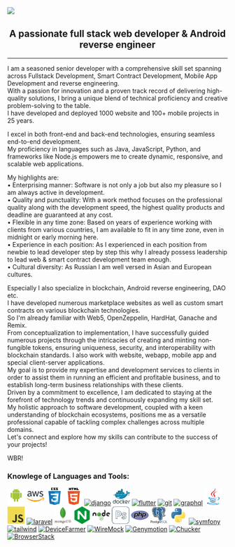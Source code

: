 <img src="https://raw.githubusercontent.com/halfrost/halfrost/master/icons/header_.png"/>

<h2 align="center">A passionate full stack web developer & Android reverse engineer</h2>
<hr>

<p>I am a seasoned senior developer with a comprehensive skill set spanning across Fullstack Development, Smart Contract Development, Mobile App Development and reverse engineering.<br>
With a passion for innovation and a proven track record of delivering high-quality solutions, I bring a unique blend of technical proficiency and creative problem-solving to the table.<br>
I have developed and deployed 1000 website and 100+ mobile projects in 25 years.</p>
<p>I excel in both front-end and back-end technologies, ensuring seamless end-to-end development.<br>
My proficiency in languages such as Java, JavaScript, Python, and frameworks like Node.js empowers me to create dynamic, responsive, and scalable web applications.</p>
<p>My highlights are:<br>
• Enterprising manner: Software is not only a job but also my pleasure so I am always active in development.<br>
• Quality and punctuality: With a work method focuses on the professional quality along with the development speed, the highest quality products and deadline are guaranteed at any cost.<br>
• Flexible in any time zone: Based on years of experience working with clients from various countries, I am available to fit in any time zone, even in midnight or early morning here.<br>
• Experience in each position: As I experienced in each position from newbie to lead developer step by step this why I already possess leadership to lead web & smart contract development team enough.<br>
• Cultural diversity: As Russian I am well versed in Asian and European cultures.</p>
<p>Especially I also specialize in blockchain, Android reverse engineering, DAO etc. <br>
I have developed numerous marketplace websites as well as custom smart contracts on various blockchain technologies.<br>
So I'm already familiar with Web5, OpenZeppelin, HardHat, Ganache and Remix.<br>
From conceptualization to implementation, I have successfully guided numerous projects through the intricacies of creating and minting non-fungible tokens, ensuring uniqueness, security, and interoperability with blockchain standards. I also work with website, webapp, mobile app and special client-server applications.<br>
My goal is to provide my expertise and development services to clients in order to assist them in running an efficient and profitable business, and to establish long-term business relationships with these clients.<br>
Driven by a commitment to excellence, I am dedicated to staying at the forefront of technology trends and continuously expanding my skill set. <br>
My holistic approach to software development, coupled with a keen understanding of blockchain ecosystems, positions me as a versatile professional capable of tackling complex challenges across multiple domains. <br>
Let's connect and explore how my skills can contribute to the success of your projects!<br>

WBR!</p>

<h3 align="left">Knowlege of Languages and Tools:</h3>
<p align="left"><a href="https://developer.android.com" target="_blank" rel="noreferrer"><img src="https://raw.githubusercontent.com/devicons/devicon/master/icons/android/android-original-wordmark.svg" alt="android" width="40" height="40"/></a> <a href="https://aws.amazon.com" target="_blank" rel="noreferrer"><img src="https://raw.githubusercontent.com/devicons/devicon/master/icons/amazonwebservices/amazonwebservices-original-wordmark.svg" alt="aws" width="40" height="40"/></a> <a href="https://www.w3schools.com/css/" target="_blank" rel="noreferrer"><img src="https://raw.githubusercontent.com/devicons/devicon/master/icons/css3/css3-original-wordmark.svg" alt="css3" width="40" height="40"/></a> <a href="https://www.w3.org/html/" target="_blank" rel="noreferrer"><img src="https://raw.githubusercontent.com/devicons/devicon/master/icons/html5/html5-original-wordmark.svg" alt="html5" width="40" height="40"/></a> <a href="https://www.djangoproject.com/" target="_blank" rel="noreferrer"><img src="https://cdn.worldvectorlogo.com/logos/django.svg" alt="django" width="40" height="40"/></a> <a href="https://www.docker.com/" target="_blank" rel="noreferrer"><img src="https://raw.githubusercontent.com/devicons/devicon/master/icons/docker/docker-original-wordmark.svg" alt="docker" width="40" height="40"/></a> <a href="https://flutter.dev" target="_blank" rel="noreferrer"><img src="https://www.vectorlogo.zone/logos/flutterio/flutterio-icon.svg" alt="flutter" width="40" height="40"/></a> <a href="https://git-scm.com/" target="_blank" rel="noreferrer"><img src="https://www.vectorlogo.zone/logos/git-scm/git-scm-icon.svg" alt="git" width="40" height="40"/></a> <a href="https://graphql.org" target="_blank" rel="noreferrer"><img src="https://www.vectorlogo.zone/logos/graphql/graphql-icon.svg" alt="graphql" width="40" height="40"/></a>  <a href="https://www.java.com" target="_blank" rel="noreferrer"><img src="https://raw.githubusercontent.com/devicons/devicon/master/icons/java/java-original.svg" alt="java" width="40" height="40"/></a> <a href="https://developer.mozilla.org/en-US/docs/Web/JavaScript" target="_blank" rel="noreferrer"><img src="https://raw.githubusercontent.com/devicons/devicon/master/icons/javascript/javascript-original.svg" alt="javascript" width="40" height="40"/></a> <a href="https://laravel.com/" target="_blank" rel="noreferrer"><img src="https://cdn.jsdelivr.net/gh/devicons/devicon@latest/icons/laravel/laravel-original.svg" alt="laravel" width="40" height="40"/></a> <a href="https://www.mongodb.com/" target="_blank" rel="noreferrer"><img src="https://raw.githubusercontent.com/devicons/devicon/master/icons/mongodb/mongodb-original-wordmark.svg" alt="mongodb" width="40" height="40"/></a> <a href="https://www.nginx.com" target="_blank" rel="noreferrer"><img src="https://raw.githubusercontent.com/devicons/devicon/master/icons/nginx/nginx-original.svg" alt="nginx" width="40" height="40"/></a> <a href="https://nodejs.org" target="_blank" rel="noreferrer"><img src="https://raw.githubusercontent.com/devicons/devicon/master/icons/nodejs/nodejs-original-wordmark.svg" alt="nodejs" width="40" height="40"/></a> <a href="https://www.photoshop.com/en" target="_blank" rel="noreferrer"><img src="https://raw.githubusercontent.com/devicons/devicon/master/icons/photoshop/photoshop-line.svg" alt="photoshop" width="40" height="40"/></a> <a href="https://www.php.net" target="_blank" rel="noreferrer"><img src="https://raw.githubusercontent.com/devicons/devicon/master/icons/php/php-original.svg" alt="php" width="40" height="40"/></a> <a href="https://www.postgresql.org" target="_blank" rel="noreferrer"><img src="https://raw.githubusercontent.com/devicons/devicon/master/icons/postgresql/postgresql-original-wordmark.svg" alt="postgresql" width="40" height="40"/></a> <a href="https://www.python.org" target="_blank" rel="noreferrer"><img src="https://raw.githubusercontent.com/devicons/devicon/master/icons/python/python-original.svg" alt="python" width="40" height="40"/></a> <a href="https://symfony.com" target="_blank" rel="noreferrer"><img src="https://symfony.com/logos/symfony_black_03.svg" alt="symfony" width="40" height="40"/></a> <a href="https://tailwindcss.com/" target="_blank" rel="noreferrer"><img src="https://www.vectorlogo.zone/logos/tailwindcss/tailwindcss-icon.svg" alt="tailwind" width="40" height="40"/></a> <a href="https://github.com/DeviceFarmer/stf"><img src="https://avatars.githubusercontent.com/u/62021596?s=48&v=4" alt="DeviceFarmer" width="40" height="40"/></a> <a href="https://library.wiremock.org/"><img src="https://library.wiremock.org/images/shortLogo.png" alt="WireMock" width="80" height="40"/></a> <a href="https://www.genymotion.com/"><img src="https://www.genymotion.com/wp-content/uploads/2023/11/icon-logo-desktop.png" alt="Genymotion" width="40" height="40"/></a> <a href="https://github.com/ChuckerTeam/chucker"><img src="https://avatars.githubusercontent.com/u/44735240" alt="Chucker" width="40" height="40"/></a> <a href="https://www.browserstack.com"><img src="https://camo.githubusercontent.com/c1d4ef169bfc03a5d1224a54c7b6e3ccea077e40c2e5c77b794d72307fb23bb4/68747470733a2f2f63646e2e776f726c64766563746f726c6f676f2e636f6d2f6c6f676f732f62726f77736572737461636b2e737667" alt="BrowserStack" width="40" height="40"/></a> <!-- <a href=""><img src="" alt="" width="40" height="40"/></a> --></p>
